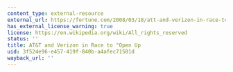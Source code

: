 ```yaml
---
content_type: external-resource
external_url: https://fortune.com/2008/03/18/att-and-verizon-in-race-to-open-up/
has_external_license_warning: true
license: https://en.wikipedia.org/wiki/All_rights_reserved
status: ''
title: AT&T and Verizon in Race to "Open Up
uid: 3f524e96-e457-419f-840b-a4afec71501d
wayback_url: ''
---
```

